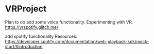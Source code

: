 # VRProject

Plan to do add some voice functionality. Experimenting with VR.  
https://vrspotify.glitch.me/

add spotify functionality
Resources:
https://developer.spotify.com/documentation/web-playback-sdk/quick-start/#introduction
